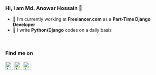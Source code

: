 ### Hi, I am Md. Anowar Hossain 👋


<!-- **anowar143/anowar143** is a ✨ _special_ ✨ repository because its `README.md` (this file) appears on your GitHub profile. 
Here are some ideas to get you started:-->

- 🔭 I’m currently working at **Freelancer.com** as a **Part-Time Django Developer**
- 🌱 I write **Python/Django** codes on a daily basis
<br/>


### Find me on
<a href="https://web.facebook.com/profile.php?id=100067602782976">
  <img align="left" alt="Anowar's Facebook" width="25px" src="https://cdn.jsdelivr.net/npm/simple-icons@v3/icons/facebook.svg" />
</a>
<a href="https://www.linkedin.com/in/md-anowar-hossain-494259211">
  <img align="left" alt="Anowar's Linkdein" width="25px" src="https://cdn.jsdelivr.net/npm/simple-icons@v3/icons/linkedin.svg" />
</a>
<a href="https://mdanowarhossain.s.bd@gmail.com">
  <img align="left" alt="Anowar's Gmail" width="25px" src="https://cdn.jsdelivr.net/npm/simple-icons@v3/icons/gmail.svg" />
</a>
